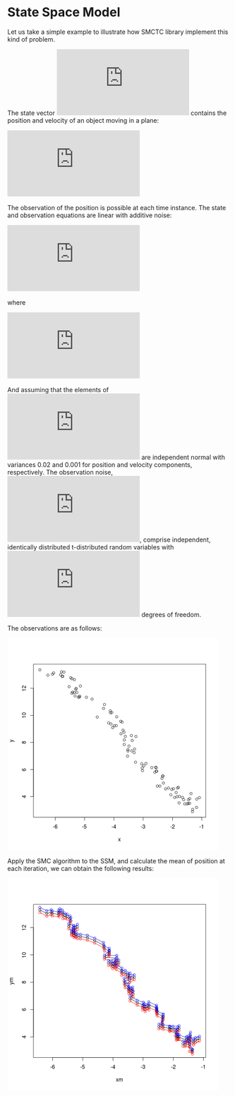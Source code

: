 # State Space Model

Let us take a simple example to illustrate how SMCTC library implement this kind of problem.

The state vector ![](https://latex.codecogs.com/gif.latex?X_n) contains the position and velocity of an object moving in a plane:

![](https://latex.codecogs.com/gif.latex?X_n%3D%28s_n%5Ex%2Cu_n%5Ex%2Cs_n%5Ey%2Cu_n%5Ey%29)

The observation of the position is possible at each time instance. The state and observation equations are linear with additive noise:

![](https://latex.codecogs.com/gif.latex?%5Cbegin%7Barray%7D%7Bccc%7D%20X_n%20%26%3D%26%20AX_%7Bn-1%7D%20&plus;V_n%5C%5C%20Y_n%20%26%3D%26%20BX_n%20&plus;%20%5Calpha%20W_n%20%5Cend%7Barray%7D)

where

![](https://latex.codecogs.com/gif.latex?A%20%3D%20%5Cleft%5B%20%5Cbegin%7Barray%7D%7Bcccc%7D%201%20%26%20%5CDelta%20%26%200%20%26%200%5C%5C%200%20%26%201%20%26%200%20%26%200%5C%5C%200%20%26%200%20%26%201%20%26%20%5CDelta%5C%5C%200%20%26%200%20%26%200%20%26%201%20%5Cend%7Barray%7D%20%5Cright%5D%20%5Cqquad%20B%20%3D%20%5Cleft%5B%20%5Cbegin%7Barray%7D%7Bcccc%7D%201%20%26%200%20%26%200%20%260%5C%5C%200%20%26%200%20%26%201%20%26%200%20%5Cend%7Barray%7D%20%5Cright%20%5D%20%5Cqquad%20%5Calpha%20%3D%200.1)

And assuming that the elements of ![](https://latex.codecogs.com/gif.latex?V_n) are independent normal with variances 0.02 and 0.001 for position and velocity components, respectively. The observation noise, ![](https://latex.codecogs.com/gif.latex?W_n), comprise independent, identically distributed t-distributed random variables with ![](https://latex.codecogs.com/gif.latex?%5Cnu%3D10) degrees of freedom.


The observations are as follows:

![](observation.png)

Apply the SMC algorithm to the SSM, and calculate the mean of position at each iteration, we can obtain the following results:

![](res.png)
